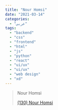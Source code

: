 ```yaml
---
title: "Nour Homsi"
date: "2021-03-14"
categories:
  - "عربي"
tags:
  - "backend"
  - "css"
  - "frontend"
  - "html"
  - "js"
  - "python"
  - "react"
  - "ui/ux"
  - "ui/ux"
  - "web design"
  - "xd"
---
```


> Nour Homsi
>
> [(130) Nour Homsi ](https://www.youtube.com/c/NourHomsi/playlists)
